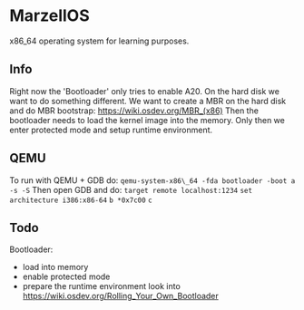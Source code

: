 # MarzellOS

x86\_64 operating system for learning purposes.

## Info
Right now the 'Bootloader' only tries to enable A20.
On the hard disk we want to do something different.
We want to create a MBR on the hard disk and do MBR bootstrap:
<https://wiki.osdev.org/MBR_(x86)>
Then the bootloader needs to load the kernel image into the memory.
Only then we enter protected mode and setup runtime environment.


## QEMU
To run with QEMU + GDB do:
`qemu-system-x86\_64 -fda bootloader -boot a -s -S`
Then open GDB and do:
`target remote localhost:1234`
`set architecture i386:x86-64`
`b *0x7c00`
`c`

## Todo
Bootloader:
- load into memory
- enable protected mode
- prepare the runtime environment
look into <https://wiki.osdev.org/Rolling_Your_Own_Bootloader>
